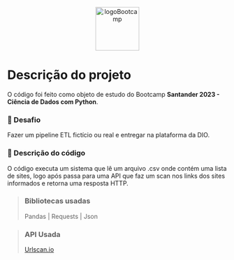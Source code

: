 <p align="center">
  <img src="https://hermes.dio.me/tracks/03253ff0-95b9-4904-84e7-2063e9d6cb26.png" alt="logoBootcamp" style="display: block; margin: auto;" width="100">
</p>

# Descrição do projeto
O código foi feito como objeto de estudo do Bootcamp **Santander 2023 - Ciência de Dados com Python**.

### 🎯 Desafio
Fazer um pipeline ETL fictício ou real e entregar na plataforma da DIO.

### 📃 Descrição do código
O código executa um sistema que lê um arquivo .csv onde contém uma lista de sites, logo após passa para uma API que faz um scan nos links dos sites informados e retorna uma resposta HTTP.

> ### Bibliotecas usadas
> Pandas | Requests | Json

> ### API Usada
> [Urlscan.io](urlscan.io)